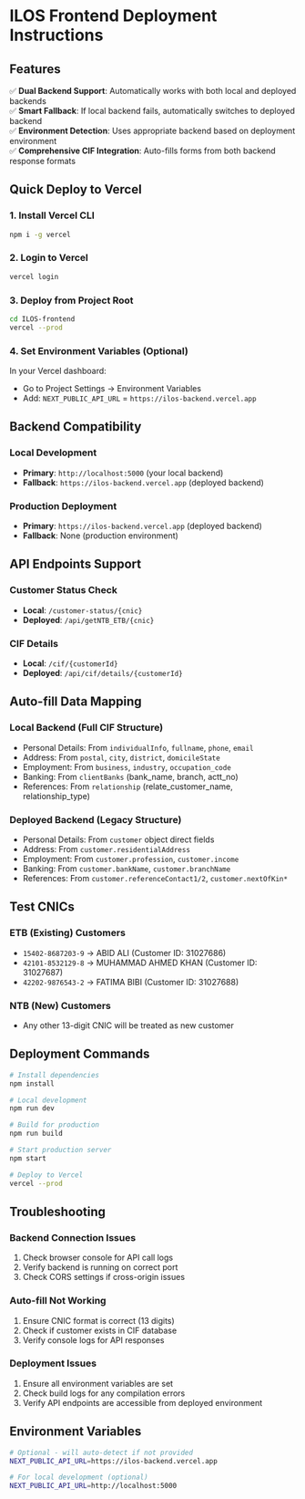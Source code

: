 # ILOS Frontend Deployment Instructions

## Features
✅ **Dual Backend Support**: Automatically works with both local and deployed backends  
✅ **Smart Fallback**: If local backend fails, automatically switches to deployed backend  
✅ **Environment Detection**: Uses appropriate backend based on deployment environment  
✅ **Comprehensive CIF Integration**: Auto-fills forms from both backend response formats  

## Quick Deploy to Vercel

### 1. Install Vercel CLI
```bash
npm i -g vercel
```

### 2. Login to Vercel
```bash
vercel login
```

### 3. Deploy from Project Root
```bash
cd ILOS-frontend
vercel --prod
```

### 4. Set Environment Variables (Optional)
In your Vercel dashboard:
- Go to Project Settings → Environment Variables
- Add: `NEXT_PUBLIC_API_URL` = `https://ilos-backend.vercel.app`

## Backend Compatibility

### Local Development
- **Primary**: `http://localhost:5000` (your local backend)
- **Fallback**: `https://ilos-backend.vercel.app` (deployed backend)

### Production Deployment
- **Primary**: `https://ilos-backend.vercel.app` (deployed backend)
- **Fallback**: None (production environment)

## API Endpoints Support

### Customer Status Check
- **Local**: `/customer-status/{cnic}` 
- **Deployed**: `/api/getNTB_ETB/{cnic}`

### CIF Details
- **Local**: `/cif/{customerId}`
- **Deployed**: `/api/cif/details/{customerId}`

## Auto-fill Data Mapping

### Local Backend (Full CIF Structure)
- Personal Details: From `individualInfo`, `fullname`, `phone`, `email` 
- Address: From `postal`, `city`, `district`, `domicileState`
- Employment: From `business`, `industry`, `occupation_code`
- Banking: From `clientBanks` (bank_name, branch, actt_no)
- References: From `relationship` (relate_customer_name, relationship_type)

### Deployed Backend (Legacy Structure)  
- Personal Details: From `customer` object direct fields
- Address: From `customer.residentialAddress`
- Employment: From `customer.profession`, `customer.income`
- Banking: From `customer.bankName`, `customer.branchName`
- References: From `customer.referenceContact1/2`, `customer.nextOfKin*`

## Test CNICs

### ETB (Existing) Customers
- `15402-8687203-9` → ABID ALI (Customer ID: 31027686)
- `42101-8532129-8` → MUHAMMAD AHMED KHAN (Customer ID: 31027687)
- `42202-9876543-2` → FATIMA BIBI (Customer ID: 31027688)

### NTB (New) Customers  
- Any other 13-digit CNIC will be treated as new customer

## Deployment Commands

```bash
# Install dependencies
npm install

# Local development
npm run dev

# Build for production
npm run build

# Start production server
npm start

# Deploy to Vercel
vercel --prod
```

## Troubleshooting

### Backend Connection Issues
1. Check browser console for API call logs
2. Verify backend is running on correct port
3. Check CORS settings if cross-origin issues

### Auto-fill Not Working
1. Ensure CNIC format is correct (13 digits)
2. Check if customer exists in CIF database
3. Verify console logs for API responses

### Deployment Issues
1. Ensure all environment variables are set
2. Check build logs for any compilation errors
3. Verify API endpoints are accessible from deployed environment

## Environment Variables

```bash
# Optional - will auto-detect if not provided
NEXT_PUBLIC_API_URL=https://ilos-backend.vercel.app

# For local development (optional)
NEXT_PUBLIC_API_URL=http://localhost:5000
``` 